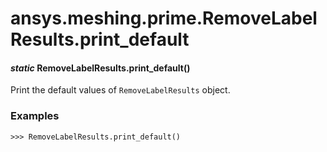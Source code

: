 <a id="ansys-meshing-prime-removelabelresults-print-default"></a>

# ansys.meshing.prime.RemoveLabelResults.print_default

<a id="ansys.meshing.prime.RemoveLabelResults.print_default"></a>

#### *static* RemoveLabelResults.print_default()

Print the default values of `RemoveLabelResults` object.

### Examples

```pycon
>>> RemoveLabelResults.print_default()
```

<!-- !! processed by numpydoc !! -->
